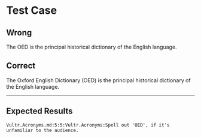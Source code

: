 # Test Case

## Wrong

The OED is the principal historical dictionary of the English language.

## Correct

The Oxford English Dictionary (OED) is the principal historical dictionary of the English language.

---

## Expected Results

    Vultr.Acronyms.md:5:5:Vultr.Acronyms:Spell out 'OED', if it's unfamiliar to the audience.
